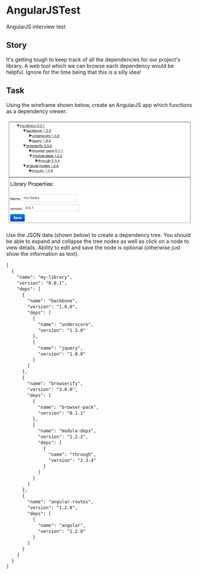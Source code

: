 # AngularJSTest
AngularJS interview test

## Story
It's getting tough to keep track of all the dependencies for our project's library. A web tool which we can browse each dependency would be helpful.  Ignore for the time being that this is a silly idea!

## Task
Using the wireframe shown below, create an AngularJS app which functions as a dependency viewer.

![Wireframe](app.png)    
    
Use the JSON data (shown below) to create a dependency tree. You should be able to expand and collapse the tree nodes as well as click on a node to view details. Ability to edit and save the node is optional (otherwise just show the information as text).

```
[
  {
    "name": "my-library",
    "version": "0.0.1",
    "deps": [
      {
        "name": "backbone",
        "version": "1.0.0",
        "deps": [
          {
            "name": "underscore",
            "version": "1.5.0"
          },
          {
            "name": "jquery",
            "version": "1.8.0"
          }
        ]
      },
      {
        "name": "browserify",
        "version": "3.0.0",
        "deps": [
          {
            "name": "browser-pack",
            "version": "0.1.1"
          },
          {
            "name": "module-deps",
            "version": "1.2.2",
            "deps": [
              {
                "name": "through",
                "version": "2.3.4"
              }
            ]
          }
        ]
      },
      {
        "name": "angular-routes",
        "version": "1.2.8",
        "deps": [
          {
            "name": "angular",
            "version": "1.2.8"
          }
        ]
      }
    ]
  }
]
```



